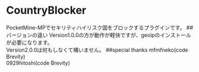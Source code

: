 # CountryBlocker
PocketMine-MPでセキリティハイリスク国をブロックするプラグインです。
##バージョンの違い
Version1.0.0の方が動作が軽快ですが、geoipのインストールが必要になります。<br>
Version2.0.0は何もしなくて構いません。
##special thanks
mfmfneko(code Brevity)<br>
0929hitoshi(code Brevity)
